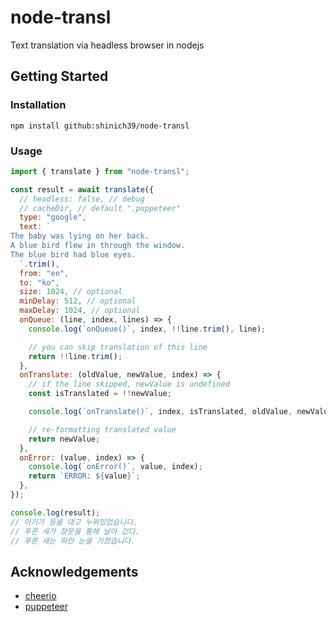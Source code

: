 # node-transl

Text translation via headless browser in nodejs

## Getting Started

### Installation

```console
npm install github:shinich39/node-transl
```

### Usage

```js
import { translate } from "node-transl";

const result = await translate({
  // headless: false, // debug
  // cacheDir, // default ".puppeteer"
  type: "google",
  text: `
The baby was lying on her back.
A blue bird flew in through the window.
The blue bird had blue eyes.
  `.trim(),
  from: "en",
  to: "ko",
  size: 1024, // optional
  minDelay: 512, // optional
  maxDelay: 1024, // optional
  onQueue: (line, index, lines) => {
    console.log(`onQueue()`, index, !!line.trim(), line);

    // you can skip translation of this line
    return !!line.trim();
  },
  onTranslate: (oldValue, newValue, index) => {
    // if the line skipped, newValue is undefined
    const isTranslated = !!newValue;

    console.log(`onTranslate()`, index, isTranslated, oldValue, newValue);

    // re-formatting translated value
    return newValue;
  },
  onError: (value, index) => {
    console.log(`onError()`, value, index);
    return `ERROR: ${value}`;
  },
});

console.log(result);
// 아기가 등을 대고 누워있었습니다.
// 푸른 새가 창문을 통해 날아 갔다.
// 푸른 새는 파란 눈을 가졌습니다.
```

## Acknowledgements

- [cheerio](https://www.npmjs.com/package/cheerio)
- [puppeteer](https://pptr.dev/)